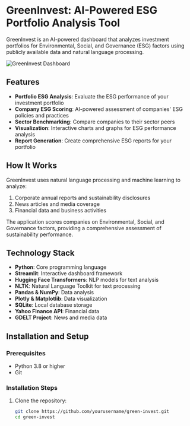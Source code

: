 # GreenInvest: AI-Powered ESG Portfolio Analysis Tool

GreenInvest is an AI-powered dashboard that analyzes investment portfolios for Environmental, Social, and Governance (ESG) factors using publicly available data and natural language processing.

![GreenInvest Dashboard](docs/dashboard_screenshot.png)

## Features

- **Portfolio ESG Analysis**: Evaluate the ESG performance of your investment portfolio
- **Company ESG Scoring**: AI-powered assessment of companies' ESG policies and practices
- **Sector Benchmarking**: Compare companies to their sector peers
- **Visualization**: Interactive charts and graphs for ESG performance analysis
- **Report Generation**: Create comprehensive ESG reports for your portfolio

## How It Works

GreenInvest uses natural language processing and machine learning to analyze:
1. Corporate annual reports and sustainability disclosures
2. News articles and media coverage
3. Financial data and business activities

The application scores companies on Environmental, Social, and Governance factors, providing a comprehensive assessment of sustainability performance.

## Technology Stack

- **Python**: Core programming language
- **Streamlit**: Interactive dashboard framework
- **Hugging Face Transformers**: NLP models for text analysis
- **NLTK**: Natural Language Toolkit for text processing
- **Pandas & NumPy**: Data analysis
- **Plotly & Matplotlib**: Data visualization
- **SQLite**: Local database storage
- **Yahoo Finance API**: Financial data
- **GDELT Project**: News and media data

## Installation and Setup

### Prerequisites

- Python 3.8 or higher
- Git

### Installation Steps

1. Clone the repository:
   ```bash
   git clone https://github.com/yourusername/green-invest.git
   cd green-invest